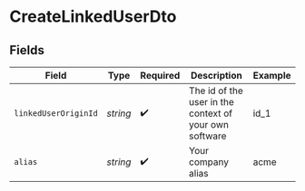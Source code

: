 # CreateLinkedUserDto


## Fields

| Field                                                  | Type                                                   | Required                                               | Description                                            | Example                                                |
| ------------------------------------------------------ | ------------------------------------------------------ | ------------------------------------------------------ | ------------------------------------------------------ | ------------------------------------------------------ |
| `linkedUserOriginId`                                   | *string*                                               | :heavy_check_mark:                                     | The id of the user in the context of your own software | id_1                                                   |
| `alias`                                                | *string*                                               | :heavy_check_mark:                                     | Your company alias                                     | acme                                                   |